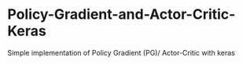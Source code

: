 # Policy-Gradient-and-Actor-Critic-Keras
Simple implementation of Policy Gradient (PG)/ Actor-Critic with keras

